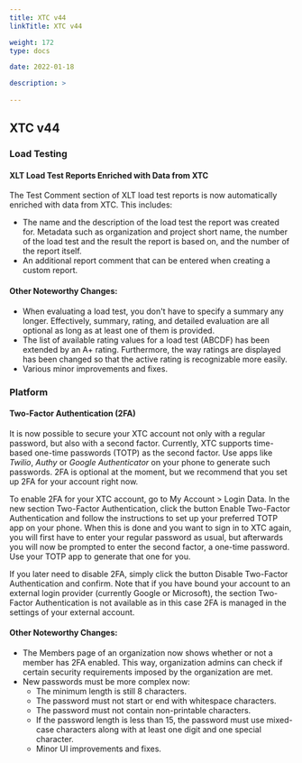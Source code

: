 ```yaml
---
title: XTC v44
linkTitle: XTC v44

weight: 172
type: docs

date: 2022-01-18

description: >
    
---
```


## XTC v44


### Load Testing
#### XLT Load Test Reports Enriched with Data from XTC
The Test Comment section of XLT load test reports is now automatically enriched with data from XTC. This includes:
- The name and the description of the load test the report was created for. Metadata such as organization and project short name, the number of the load test and the result the report is based on, and the number of the report itself.
- An additional report comment that can be entered when creating a custom report.

#### Other Noteworthy Changes:
- When evaluating a load test, you don't have to specify a summary any longer. Effectively, summary, rating, and detailed evaluation are all optional as long as at least one of them is provided.
- The list of available rating values for a load test (ABCDF) has been extended by an A+ rating. Furthermore, the way ratings are displayed has been changed so that the active rating is recognizable more easily.
- Various minor improvements and fixes.

### Platform
#### Two-Factor Authentication (2FA)
It is now possible to secure your XTC account not only with a regular password, but also with a second factor. Currently, XTC supports time-based one-time passwords (TOTP) as the second factor. Use apps like *Twilio*, *Authy* or *Google Authenticator* on your phone to generate such passwords. 2FA is optional at the moment, but we recommend that you set up 2FA for your account right now.

To enable 2FA for your XTC account, go to My Account > Login Data. In the new section Two-Factor Authentication, click the button Enable Two-Factor Authentication and follow the instructions to set up your preferred TOTP app on your phone. When this is done and you want to sign in to XTC again, you will first have to enter your regular password as usual, but afterwards you will now be prompted to enter the second factor, a one-time password. Use your TOTP app to generate that one for you.

If you later need to disable 2FA, simply click the button Disable Two-Factor Authentication and confirm.
Note that if you have bound your account to an external login provider (currently Google or Microsoft), the section Two-Factor Authentication is not available as in this case 2FA is managed in the settings of your external account.

#### Other Noteworthy Changes:
- The Members page of an organization now shows whether or not a member has 2FA enabled. This way, organization admins can check if certain security requirements imposed by the organization are met.
- New passwords must be more complex now:
    * The minimum length is still 8 characters.
    * The password must not start or end with whitespace characters.
    * The password must not contain non-printable characters.
    * If the password length is less than 15, the password must use mixed-case characters along with at least one digit and one special character.
    * Minor UI improvements and fixes.
